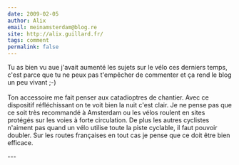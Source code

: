 ```yaml
---
date: 2009-02-05
author: Alix
email: meinamsterdam@blog.re
site: http://alix.guillard.fr/
tags: comment
permalink: false
---
```


<p>
Tu as bien vu aue j'avait aumenté les sujets sur le vélo ces derniers temps, c'est parce que tu ne peux pas t'empêcher de commenter et ça rend le blog un peu vivant ;-)
<br /><br />
Ton accessoire me fait penser aux catadioptres de chantier. Avec ce dispositif réfléchissant on te voit bien la nuit c'est clair. Je ne pense pas que ce soit très recommandé à Amsterdam ou les vélos roulent en sites protégés sur les voies à forte circulation. De plus les autres cyclistes n'aiment pas quand un vélo utilise toute la piste cyclable, il faut pouvoir doubler. Sur les routes françaises en tout cas je pense que ce doit être bien efficace.
</p>
---